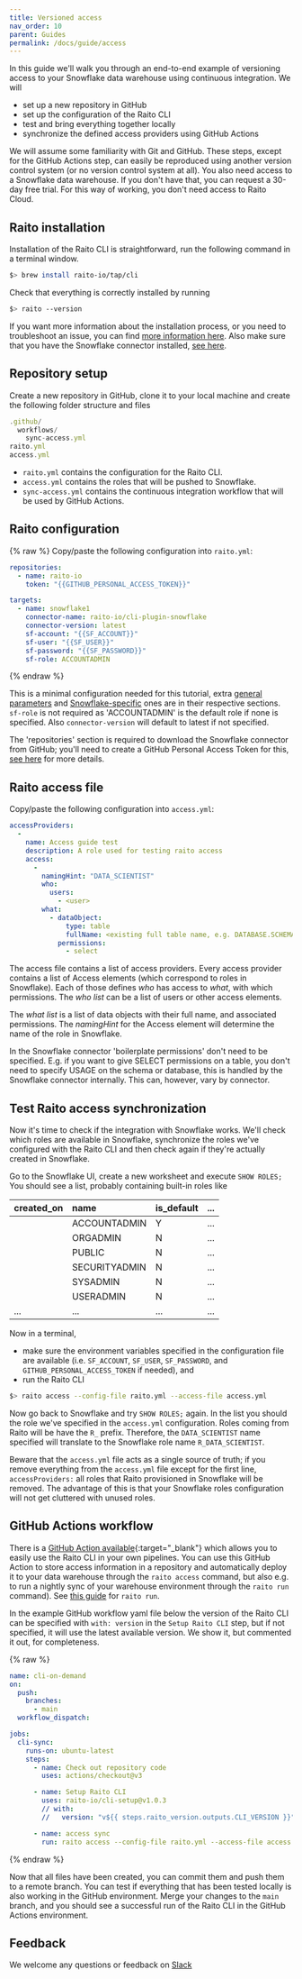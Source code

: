 ```yaml
---
title: Versioned access
nav_order: 10
parent: Guides
permalink: /docs/guide/access
---
```


In this guide we'll walk you through an end-to-end example of versioning access to your Snowflake data warehouse using continuous integration. We will
- set up a new repository in GitHub
- set up the configuration of the Raito CLI
- test and bring everything together locally
- synchronize the defined access providers using GitHub Actions
  
We will assume some familiarity with Git and GitHub. These steps, except for the GitHub Actions step, can easily be reproduced using another version control system (or no version control system at all). You also need access to a Snowflake data warehouse. 
If you don't have that, you can request a 30-day free trial. For this way of working, you don't need access to Raito Cloud.


## Raito installation

Installation of the Raito CLI is straightforward, run the following command in a terminal window.
```bash
$> brew install raito-io/tap/cli
```

Check that everything is correctly installed by running
```bash
$> raito --version
```

If you want more information about the installation process, or you need to troubleshoot an issue, you can find [more information here](/cli/installation). Also make sure that you have the Snowflake connector installed, [see here](/cli/installation#-to-a-data-source). 


## Repository setup

Create a new repository in GitHub, clone it to your local machine and create the following folder structure and files
```js
.github/
  workflows/
    sync-access.yml
raito.yml
access.yml
```

- `raito.yml` contains the configuration for the Raito CLI.
- `access.yml` contains the roles that will be pushed to Snowflake.
- `sync-access.yml` contains the continuous integration workflow that will be used by GitHub Actions.



## Raito configuration

{% raw %}
Copy/paste the following configuration into `raito.yml`:
```yaml
repositories:
  - name: raito-io
    token: "{{GITHUB_PERSONAL_ACCESS_TOKEN}}"

targets:
  - name: snowflake1
    connector-name: raito-io/cli-plugin-snowflake
    connector-version: latest
    sf-account: "{{SF_ACCOUNT}}"
    sf-user: "{{SF_USER}}"
    sf-password: "{{SF_PASSWORD}}"
    sf-role: ACCOUNTADMIN
```
{% endraw %}

This is a minimal configuration needed for this tutorial, extra [general parameters](/cli/configuration) and [Snowflake-specific](/cli/connectors/snowflake) ones are in their respective sections. `sf-role` is not required as 'ACCOUNTADMIN' is the default role if none is specified. Also `connector-version` will default to latest if not specified.

The 'repositories' section is required to download the Snowflake connector from GitHub; you'll need to create a GitHub Personal Access Token for this, [see here](/cli/installation#-to-a-data-source) for more details. 

<!-- TODO: Double check if this is required for public repos.  -->




## Raito access file

Copy/paste the following configuration into `access.yml`:
```yaml
accessProviders:
  -
    name: Access guide test
    description: A role used for testing raito access
    access:
      - 
        namingHint: "DATA_SCIENTIST"
        who:
          users:
            - <user>
        what:
          - dataObject:
              type: table
              fullName: <existing full table name, e.g. DATABASE.SCHEMA.TABLE>
            permissions:
              - select
```

The access file contains a list of access providers. Every access provider contains a list of Access elements (which correspond to roles in Snowflake). Each of those defines *who* has access to *what*, with which permissions. The *who list* can be a list of users or other access elements.
 <!-- (TODO: these can't be groups, right?).  -->
 The *what list* is a list of data objects with their full name, and associated permissions.  The *namingHint* for the Access element will determine the name of the role in Snowflake. 

In the Snowflake connector 'boilerplate permissions' don't need to be specified. E.g. if you want to give SELECT permissions on a table, you don't need to specify USAGE on the schema or database, this is handled by the Snowflake connector internally. This can, however, vary by connector.


## Test Raito access synchronization

Now it's time to check if the integration with Snowflake works. We'll check which roles are available in Snowflake, synchronize the roles we've configured with the Raito CLI and then check again if they're actually created in Snowflake. 

Go to the Snowflake UI, create a new worksheet and execute `SHOW ROLES;` You should see a list, probably containing built-in roles like

| created_on        | name         | is_default | ... |
|:-------------|:------------------|:------|:-----|
|            | ACCOUNTADMIN | Y  | ... |
|  | ORGADMIN   | N  | ... |
|            | PUBLIC      | N   | ... |
|            | SECURITYADMIN | N  | ... |
|            | SYSADMIN | N  | ... |
|            | USERADMIN | N  | ... |
| ... | ... | ... | ... |

Now in a terminal, 
* make sure the environment variables specified in the configuration file are available (i.e. `SF_ACCOUNT`, `SF_USER`, `SF_PASSWORD`, and `GITHUB_PERSONAL_ACCESS_TOKEN` if needed), and
* run the Raito CLI
```bash
$> raito access --config-file raito.yml --access-file access.yml
```


Now go back to Snowflake and try `SHOW ROLES;` again. In the list you should the role we've specified in the `access.yml` configuration. Roles coming from Raito will be have the `R_` prefix. Therefore, the `DATA_SCIENTIST` name specified will translate to the Snowflake role name
`R_DATA_SCIENTIST`. 

Beware that the `access.yml` file acts as a single source of truth; if you remove everything from the `access.yml` file except for the first line, `accessProviders:` all roles that Raito provisioned in Snowflake will be removed. The advantage of this is that your Snowflake roles configuration will not get cluttered with unused roles. 

## GitHub Actions workflow

There is a [GitHub Action available](https://github.com/raito-io/cli-setup){:target="_blank"} which allows you to easily use the Raito CLI in your own pipelines. You can use this GitHub Action to
store access information in a repository and automatically deploy it to your data warehouse through the `raito access` command, but also e.g. to run a nightly sync of your warehouse environment through the `raito run` command). See [this guide](/guide/run) for `raito run`. 

In the example GitHub workflow yaml file below the version of the Raito CLI can be specified with `with: version` in the `Setup Raito CLI` step, but if not specified, it will use the latest available version. We show it, but commented it out, for completeness. 

{% raw %}
```yaml
name: cli-on-demand
on: 
  push:
    branches:
      - main
  workflow_dispatch:

jobs:
  cli-sync:
    runs-on: ubuntu-latest
    steps:
      - name: Check out repository code
        uses: actions/checkout@v3

      - name: Setup Raito CLI
        uses: raito-io/cli-setup@v1.0.3
        // with:
        //   version: "v${{ steps.raito_version.outputs.CLI_VERSION }}"

      - name: access sync 
        run: raito access --config-file raito.yml --access-file access.yml
``` 
{% endraw %}

Now that all files have been created, you can commit them and push them to a remote branch. You can test if everything that has been tested locally is also working in the GitHub environment. Merge your changes to the `main` branch, and you should see a successful run of the Raito CLI in the GitHub Actions environment. 

## Feedback 

We welcome any questions or feedback on [Slack](https://raitocommunity.slack.com)